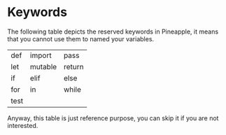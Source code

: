 # Keywords

The following table depicts the reserved keywords in Pineapple, it means that you cannot use them to named your variables.  

||||
|--|--|--|
|def|import|pass|
|let|mutable|return|
|if|elif|else|
|for|in|while|
|test|||

Anyway, this table is just reference purpose, you can skip it if you are not interested.